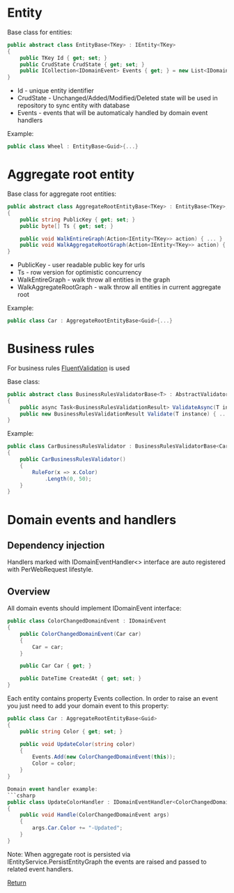 # Entity

Base class for entities:

```csharp
public abstract class EntityBase<TKey> : IEntity<TKey>
{
    public TKey Id { get; set; }
    public CrudState CrudState { get; set; }
    public ICollection<IDomainEvent> Events { get; } = new List<IDomainEvent>();
}
```
* Id - unique entity identifier
* CrudState - Unchanged/Added/Modified/Deleted state will be used in repository to sync entity with database 
* Events - events that will be automaticaly handled by domain event handlers

Example:
```csharp
public class Wheel : EntityBase<Guid>{...}
```

# Aggregate root entity

Base class for aggregate root entities:

```csharp
public abstract class AggregateRootEntityBase<TKey> : EntityBase<TKey>, IAggregateRootEntity<TKey>
{
    public string PublicKey { get; set; }
    public byte[] Ts { get; set; }

    public void WalkEntireGraph(Action<IEntity<TKey>> action) { ... }
    public void WalkAggregateRootGraph(Action<IEntity<TKey>> action) { ... }
}
```

* PublicKey - user readable public key for urls
* Ts - row version for optimistic concurrency
* WalkEntireGraph - walk throw all entities in the graph
* WalkAggregateRootGraph - walk throw all entities in current aggregate root

Example:
```csharp
public class Car : AggregateRootEntityBase<Guid>{...}
```

# Business rules

For business rules [FluentValidation][1] is used

Base class:

```csharp
public abstract class BusinessRulesValidatorBase<T> : AbstractValidator<T>, IBusinessRulesValidator<T> where T : ICrudState
{
    public async Task<BusinessRulesValidationResult> ValidateAsync(T instance) { ... }
    public new BusinessRulesValidationResult Validate(T instance) { ... }
}
```

Example:
```csharp
public class CarBusinessRulesValidator : BusinessRulesValidatorBase<Car>
{
    public CarBusinessRulesValidator()
    {
        RuleFor(x => x.Color)
            .Length(0, 50);
    }
}
```

# Domain events and handlers

## Dependency injection
Handlers marked with IDomainEventHandler<> interface are auto registered with PerWebRequest lifestyle.

## Overview
All domain events should implement IDomainEvent interface:
```csharp
public class ColorChangedDomainEvent : IDomainEvent
{
    public ColorChangedDomainEvent(Car car)
    {
        Car = car;
    }

    public Car Car { get; }

    public DateTime CreatedAt { get; set; }
}
```

Each entity contains property Events collection. In order to raise an event you just need to add your domain event to this property:
```csharp
public class Car : AggregateRootEntityBase<Guid>
{
    public string Color { get; set; }

    public void UpdateColor(string color)
    {
        Events.Add(new ColorChangedDomainEvent(this));
        Color = color;
    }
}

Domain event handler example:
```csharp
public class UpdateColorHandler : IDomainEventHandler<ColorChangedDomainEvent>
{
    public void Handle(ColorChangedDomainEvent args)
    {
        args.Car.Color += "-Updated";
    }
}
```

Note: When aggregate root is persisted via IEntityService.PersistEntityGraph the events are raised and passed to related event handlers.

[Return][2]

[1]: https://github.com/JeremySkinner/FluentValidation
[2]: https://github.com/Alexander-Shein/DddCore/blob/net-core/README.md
